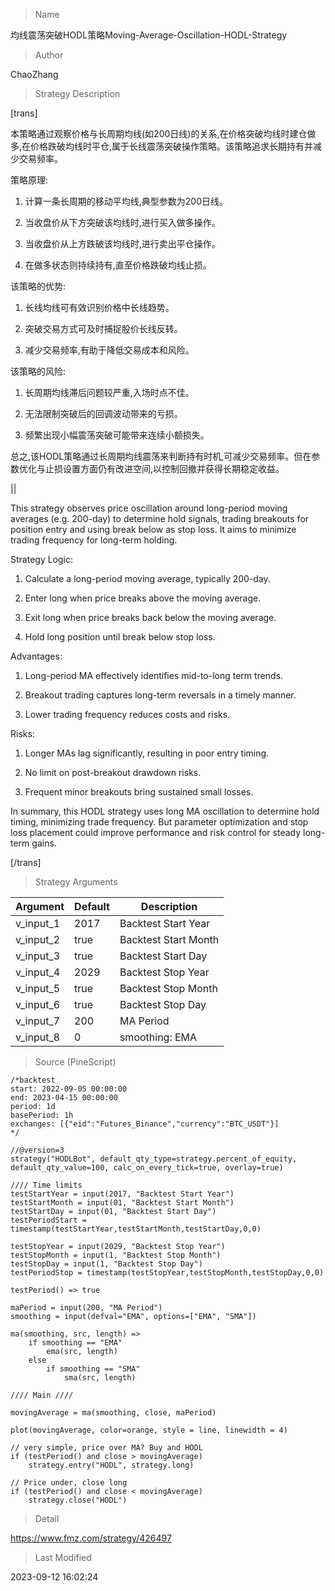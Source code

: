 
> Name

均线震荡突破HODL策略Moving-Average-Oscillation-HODL-Strategy

> Author

ChaoZhang

> Strategy Description

[trans]

本策略通过观察价格与长周期均线(如200日线)的关系,在价格突破均线时建仓做多,在价格跌破均线时平仓,属于长线震荡突破操作策略。该策略追求长期持有并减少交易频率。

策略原理:

1. 计算一条长周期的移动平均线,典型参数为200日线。

2. 当收盘价从下方突破该均线时,进行买入做多操作。

3. 当收盘价从上方跌破该均线时,进行卖出平仓操作。

4. 在做多状态则持续持有,直至价格跌破均线止损。

该策略的优势:

1. 长线均线可有效识别价格中长线趋势。

2. 突破交易方式可及时捕捉股价长线反转。

3. 减少交易频率,有助于降低交易成本和风险。

该策略的风险:

1. 长周期均线滞后问题较严重,入场时点不佳。

2. 无法限制突破后的回调波动带来的亏损。

3. 频繁出现小幅震荡突破可能带来连续小额损失。

总之,该HODL策略通过长周期均线震荡来判断持有时机,可减少交易频率。但在参数优化与止损设置方面仍有改进空间,以控制回撤并获得长期稳定收益。

||

This strategy observes price oscillation around long-period moving averages (e.g. 200-day) to determine hold signals, trading breakouts for position entry and using break below as stop loss. It aims to minimize trading frequency for long-term holding. 

Strategy Logic:

1. Calculate a long-period moving average, typically 200-day. 

2. Enter long when price breaks above the moving average.

3. Exit long when price breaks back below the moving average. 

4. Hold long position until break below stop loss.

Advantages:

1. Long-period MA effectively identifies mid-to-long term trends.

2. Breakout trading captures long-term reversals in a timely manner.

3. Lower trading frequency reduces costs and risks.

Risks:

1. Longer MAs lag significantly, resulting in poor entry timing.

2. No limit on post-breakout drawdown risks.

3. Frequent minor breakouts bring sustained small losses.

In summary, this HODL strategy uses long MA oscillation to determine hold timing, minimizing trade frequency. But parameter optimization and stop loss placement could improve performance and risk control for steady long-term gains. 

[/trans]

> Strategy Arguments



|Argument|Default|Description|
|----|----|----|
|v_input_1|2017|Backtest Start Year|
|v_input_2|true|Backtest Start Month|
|v_input_3|true|Backtest Start Day|
|v_input_4|2029|Backtest Stop Year|
|v_input_5|true|Backtest Stop Month|
|v_input_6|true|Backtest Stop Day|
|v_input_7|200|MA Period|
|v_input_8|0|smoothing: EMA|SMA|


> Source (PineScript)

``` pinescript
/*backtest
start: 2022-09-05 00:00:00
end: 2023-04-15 00:00:00
period: 1d
basePeriod: 1h
exchanges: [{"eid":"Futures_Binance","currency":"BTC_USDT"}]
*/

//@version=3
strategy("HODLBot", default_qty_type=strategy.percent_of_equity, default_qty_value=100, calc_on_every_tick=true, overlay=true)
    
//// Time limits 
testStartYear = input(2017, "Backtest Start Year")
testStartMonth = input(01, "Backtest Start Month")
testStartDay = input(01, "Backtest Start Day")
testPeriodStart = timestamp(testStartYear,testStartMonth,testStartDay,0,0)

testStopYear = input(2029, "Backtest Stop Year")
testStopMonth = input(1, "Backtest Stop Month")
testStopDay = input(1, "Backtest Stop Day")
testPeriodStop = timestamp(testStopYear,testStopMonth,testStopDay,0,0)

testPeriod() => true

maPeriod = input(200, "MA Period")
smoothing = input(defval="EMA", options=["EMA", "SMA"])

ma(smoothing, src, length) => 
    if smoothing == "EMA"
        ema(src, length)
    else
        if smoothing == "SMA"
            sma(src, length)
        
//// Main ////

movingAverage = ma(smoothing, close, maPeriod)

plot(movingAverage, color=orange, style = line, linewidth = 4)
 
// very simple, price over MA? Buy and HODL 
if (testPeriod() and close > movingAverage)
    strategy.entry("HODL", strategy.long)

// Price under, close long
if (testPeriod() and close < movingAverage)
    strategy.close("HODL")

```

> Detail

https://www.fmz.com/strategy/426497

> Last Modified

2023-09-12 16:02:24
